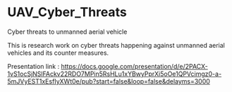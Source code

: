 # UAV_Cyber_Threats
Cyber threats to unmanned aerial vehicle

This is research work on cyber threats happening against unmanned aerial vehicles and its counter measures.

Presentation link : https://docs.google.com/presentation/d/e/2PACX-1vS1ocSjNSlFAckv22RDO7MPin5RsHLu1xYBwyPprXi5oOe1QPVcimgz0-a-5mJVyEST1xEsfIyXWt0e/pub?start=false&loop=false&delayms=3000
